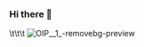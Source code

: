 ### Hi there 👋
\t\t\t ![OIP__1_-removebg-preview](https://user-images.githubusercontent.com/64534810/159115072-c7f38d98-212b-4e07-8634-0e81aa8bc0f8.png)

<!--
**maulanayusufhabibi/maulanayusufhabibi** is a ✨ _special_ ✨ repository because its `README.md` (this file) appears on your GitHub profile.

Here are some ideas to get you started:

- 🔭 I’m currently not working
- 🌱 I’m currently learning Informatics at University of Ahmad Dahlan
- 👯 I’m looking to collaborate on everything
- 🤔 I’m looking for help with anyone
-->
